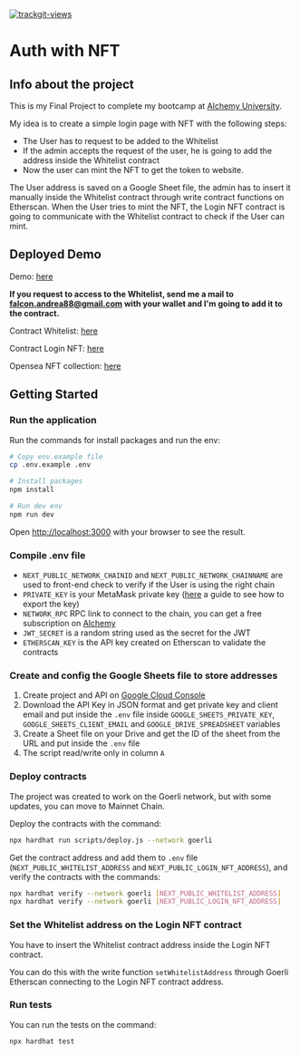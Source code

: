 <a href="https://trackgit.com">
<img src="https://us-central1-trackgit-analytics.cloudfunctions.net/token/ping/ljptu9qvf5l41w01fzlj" alt="trackgit-views" />
</a>

# Auth with NFT

## Info about the project

This is my Final Project to complete my bootcamp at [Alchemy University](https://university.alchemy.com/).

My idea is to create a simple login page with NFT with the following steps:

- The User has to request to be added to the Whitelist
- If the admin accepts the request of the user, he is going to add the address inside the Whitelist contract
- Now the user can mint the NFT to get the token to website.

The User address is saved on a Google Sheet file, the admin has to insert it manually inside the Whitelist contract through write contract functions on Etherscan.
When the User tries to mint the NFT, the Login NFT contract is going to communicate with the Whitelist contract to check if the User can mint.

## Deployed Demo

Demo: [here](https://auth-with-nft.netlify.app/)

**If you request to access to the Whitelist, send me a mail to [falcon.andrea88@gmail.com](mailto:falcon.andrea88@gmail.com) with your wallet and I'm going to add it to the contract.**

Contract Whitelist: [here](https://goerli.etherscan.io/address/0x2B7c83f10621f127c88caa0Cd69a1F27a429fec3)

Contract Login NFT: [here](https://goerli.etherscan.io/address/0x27638faF770d81A8Df7F738Ab85E759371771737)

Opensea NFT collection: [here](https://testnets.opensea.io/collection/login-token-1)

## Getting Started

### Run the application

Run the commands for install packages and run the env:

```bash
# Copy env.example file
cp .env.example .env

# Install packages
npm install

# Run dev env
npm run dev
```

Open [http://localhost:3000](http://localhost:3000) with your browser to see the result.

### Compile .env file

- `NEXT_PUBLIC_NETWORK_CHAINID` and `NEXT_PUBLIC_NETWORK_CHAINNAME` are used to front-end check to verify if the User is using the right chain
- `PRIVATE_KEY` is your MetaMask private key ([here](https://support.metamask.io/hc/en-us/articles/360015289632-How-to-export-an-account-s-private-key) a guide to see how to export the key)
- `NETWORK_RPC` RPC link to connect to the chain, you can get a free subscription on [Alchemy](https://alchemy.com)
- `JWT_SECRET` is a random string used as the secret for the JWT
- `ETHERSCAN_KEY` is the API key created on Etherscan to validate the contracts

### Create and config the Google Sheets file to store addresses

1. Create project and API on [Google Cloud Console](https://console.cloud.google.com/)
2. Download the API Key in JSON format and get private key and client email and put inside the `.env` file inside `GOOGLE_SHEETS_PRIVATE_KEY`, `GOOGLE_SHEETS_CLIENT_EMAIL` and `GOOGLE_DRIVE_SPREADSHEET` variables
3. Create a Sheet file on your Drive and get the ID of the sheet from the URL and put inside the `.env` file
4. The script read/write only in column `A`

### Deploy contracts

The project was created to work on the Goerli network, but with some updates, you can move to Mainnet Chain.

Deploy the contracts with the command:

```bash
npx hardhat run scripts/deploy.js --network goerli
```

Get the contract address and add them to `.env` file (`NEXT_PUBLIC_WHITELIST_ADDRESS` and `NEXT_PUBLIC_LOGIN_NFT_ADDRESS`), and verify the contracts with the commands:

```bash
npx hardhat verify --network goerli [NEXT_PUBLIC_WHITELIST_ADDRESS]
npx hardhat verify --network goerli [NEXT_PUBLIC_LOGIN_NFT_ADDRESS]
```

### Set the Whitelist address on the Login NFT contract

You have to insert the Whitelist contract address inside the Login NFT contract.

You can do this with the write function `setWhitelistAddress` through Goerli Etherscan connecting to the Login NFT contract address.

### Run tests

You can run the tests on the command:

```bash
npx hardhat test
```
